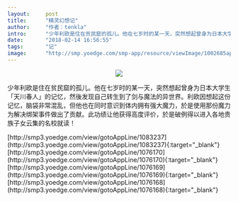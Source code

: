 ```yaml
---
layout:     post
title:      "精灵幻想记"
author:     "作者：tenkla"
intro:      "少年利欧是住在贫民窟的孤儿。他在七岁时的某一天，突然想起曾身为日本大学生「天川春人」的记忆，然後发现自己转生到了剑与魔法的异世界。利欧因想起这份记忆，脑袋非常混乱，但他也在同时意识到体内拥有强大魔力，於是使用那份魔力为解决绑架事件做出了贡献。此功绩让他获得高度评价，於是破例得以进入各地贵族子女云集的名校就读！"
date:       "2018-02-14 16:56:55"
tags:       "记"
image:      "http://smp.yoedge.com/smp-app/resource/viewImage/1002685appline.png"
---
```

<div style="text-align: center">
<p><img src="http://smp.yoedge.com/smp-app/resource/viewImage/1002685appline.png"/></p>
</div>
<p class="post-meta">
<span>少年利欧是住在贫民窟的孤儿。他在七岁时的某一天，突然想起曾身为日本大学生「天川春人」的记忆，然後发现自己转生到了剑与魔法的异世界。利欧因想起这份记忆，脑袋非常混乱，但他也在同时意识到体内拥有强大魔力，於是使用那份魔力为解决绑架事件做出了贡献。此功绩让他获得高度评价，於是破例得以进入各地贵族子女云集的名校就读！</span>
</p>
[http://smp3.yoedge.com/view/gotoAppLine/1083237](http://smp3.yoedge.com/view/gotoAppLine/1083237){:target="_blank"}
[http://smp3.yoedge.com/view/gotoAppLine/1076170](http://smp3.yoedge.com/view/gotoAppLine/1076170){:target="_blank"}
[http://smp3.yoedge.com/view/gotoAppLine/1076169](http://smp3.yoedge.com/view/gotoAppLine/1076169){:target="_blank"}
[http://smp3.yoedge.com/view/gotoAppLine/1076168](http://smp3.yoedge.com/view/gotoAppLine/1076168){:target="_blank"}


